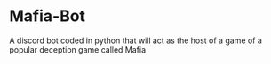 # Mafia-Bot
A discord bot coded in python that will act as the host of a game of a popular deception game called Mafia
